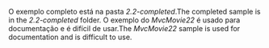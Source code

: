 <span data-ttu-id="6fb67-101">O exemplo completo está na pasta *2.2-completed*.</span><span class="sxs-lookup"><span data-stu-id="6fb67-101">The completed sample is in the *2.2-completed* folder.</span></span> <span data-ttu-id="6fb67-102">O exemplo do *MvcMovie22* é usado para documentação e é difícil de usar.</span><span class="sxs-lookup"><span data-stu-id="6fb67-102">The *MvcMovie22* sample is used for documentation and is difficult to use.</span></span>